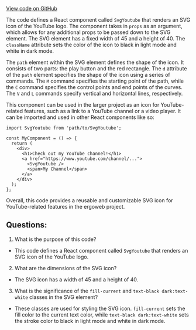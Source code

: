 [View code on GitHub](https://github.com/ergoplatform/ergoweb/components/icons/Youtube.js)

The code defines a React component called `SvgYoutube` that renders an SVG icon of the YouTube logo. The component takes in `props` as an argument, which allows for any additional props to be passed down to the SVG element. The SVG element has a fixed width of 45 and a height of 40. The `className` attribute sets the color of the icon to black in light mode and white in dark mode. 

The `path` element within the SVG element defines the shape of the icon. It consists of two parts: the play button and the red rectangle. The `d` attribute of the `path` element specifies the shape of the icon using a series of commands. The `M` command specifies the starting point of the path, while the `C` command specifies the control points and end points of the curves. The `V` and `L` commands specify vertical and horizontal lines, respectively. 

This component can be used in the larger project as an icon for YouTube-related features, such as a link to a YouTube channel or a video player. It can be imported and used in other React components like so:

```
import SvgYoutube from 'path/to/SvgYoutube';

const MyComponent = () => {
  return (
    <div>
      <h1>Check out my YouTube channel!</h1>
      <a href="https://www.youtube.com/channel/...">
        <SvgYoutube />
        <span>My Channel</span>
      </a>
    </div>
  );
};
```

Overall, this code provides a reusable and customizable SVG icon for YouTube-related features in the ergoweb project.
## Questions: 
 1. What is the purpose of this code?
- This code defines a React component called `SvgYoutube` that renders an SVG icon of the YouTube logo.

2. What are the dimensions of the SVG icon?
- The SVG icon has a width of 45 and a height of 40.

3. What is the significance of the `fill-current` and `text-black dark:text-white` classes in the SVG element?
- These classes are used for styling the SVG icon. `fill-current` sets the fill color to the current text color, while `text-black dark:text-white` sets the stroke color to black in light mode and white in dark mode.